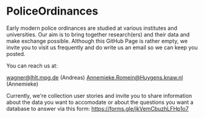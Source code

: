 # PoliceOrdinances

Early modern police ordinances are studied at various institutes and universities. Our aim is to bring together research(ers) and their data and make exchange possible.
Although this GitHub Page is rather empty, we invite you to visit us frequently and do write us an email so we can keep you posted.

You can reach us at:

wagner@lhlt.mpg.de (Andreas)
Annemieke.Romein@Huygens.knaw.nl (Annemieke)

Currently, we're collection user stories and invite you to share information about the data you want to accomodate or about the questions you want a database to answer via this form: <https://forms.gle/jkVemCbuzhLFHp1o7>
